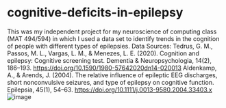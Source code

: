 # cognitive-deficits-in-epilepsy
This was my independent project for my neuroscience of computing class (MAT 494/594) in which I used a data set to identify trends in the cognition of people with different types of epilepsies.
Data Sources: 
Tedrus, G. M., Passos, M. L., Vargas, L. M., & Menezes, L. E. (2020). Cognition and epilepsy: Cognitive screening test. Dementia & Neuropsychologia, 14(2), 186–193. https://doi.org/10.1590/1980-57642020dn14-020013
Aldenkamp, A., &amp; Arends, J. (2004). The relative influence of epileptic EEG discharges, short nonconvulsive seizures, and type of epilepsy on cognitive function. Epilepsia, 45(1), 54–63. https://doi.org/10.1111/j.0013-9580.2004.33403.x 
![image](https://github.com/BryceWhitcomb/cognitive-deficits-in-epilepsy/assets/54415364/99e16cfb-fbbc-4ab4-ba92-5a81d438e0b7)
